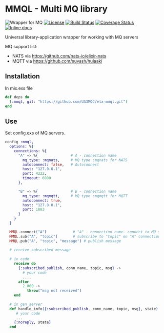 # MMQL - Multi MQ library
![Wrapper for MQ](http://b.repl.ca/v1/Wrapper_for-MQ-blue.png)
[![License](https://img.shields.io/badge/License-Apache%202.0-blue.svg)](https://opensource.org/licenses/Apache-2.0)
[![Build Status](https://travis-ci.org/UA3MQJ/elx-mmql.svg?branch=master)](https://travis-ci.org/UA3MQJ/elx-mmql?branch=master)
[![Coverage Status](https://coveralls.io/repos/github/UA3MQJ/elx-mmql/badge.svg?branch=master)](https://coveralls.io/github/UA3MQJ/elx-mmql?branch=master)
[![Inline docs](http://inch-ci.org/github/UA3MQJ/elx-mmql.svg?branch=master)](http://inch-ci.org/github/UA3MQJ/elx-mmql?branch=master)

Universal library-application wrapper for working with MQ servers

MQ support list:
 * NATS via https://github.com/nats-io/elixir-nats
 * MQTT via https://github.com/suvash/hulaaki

## Installation
In mix.exs file
```elixir
def deps do
  [:mmql, git: "https://github.com/UA3MQJ/elx-mmql.git"]
end
```

## Use
Set config.exs of MQ servers.

```elixir
config :mmql,
  options: %{
    connections: %{
      "A" => %{               # A - connection name
        mq_type: :mqnats,     # MQ type :mqnats for NATS
        autoconnect: false,   # Autoconnect 
        host: "127.0.0.1",
        port: 4222,
        timeout: 6000
      },

      "B" => %{               # B - connection name
        mq_type: :mqmqtt,     # MQ type :mqmqtt for MQTT
        autoconnect: true,
        host: "127.0.0.1",
        port: 1883
      }
    }
  }
```

```elixir
  MMQL.connect("A")            # "A" - connection name. connect to MQ server (no need if autoconnect is true)
  MMQL.sub("A", "topic")       # subscribe to "topic" on "A" connection
  MMQL.pub("A", "topic", "message") # publish message
  
  # receive subscribed message
  
  # in code
    receive do
      {:subscribed_publish, conn_name, topic, msg} ->
        # your code
        ....
      after
        2_000 ->
          throw("msg not received")
    end
    
  # in gen_server
  def handle_info({:subscribed_publish, conn_name, topic, msg}, state) do
     # your code
     ...
    {:noreply, state}
  end
```

